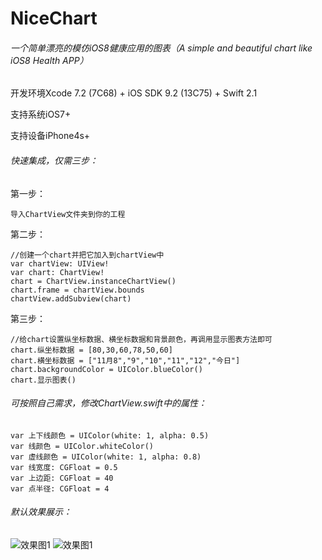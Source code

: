 # NiceChart
######  一个简单漂亮的模仿iOS8健康应用的图表（A simple and beautiful chart like iOS8 Health APP）
开发环境Xcode 7.2 (7C68) + iOS SDK 9.2 (13C75) + Swift 2.1  

支持系统iOS7+  

支持设备iPhone4s+  

###### 快速集成，仅需三步：  
第一步：
	
	导入ChartView文件夹到你的工程

第二步：
	
	//创建一个chart并把它加入到chartView中
	var chartView: UIView!
	var chart: ChartView!  
	chart = ChartView.instanceChartView()  
	chart.frame = chartView.bounds
	chartView.addSubview(chart)
	
第三步：

	//给chart设置纵坐标数据、横坐标数据和背景颜色，再调用显示图表方法即可
	chart.纵坐标数据 = [80,30,60,78,50,60]
	chart.横坐标数据 = ["11月8","9","10","11","12","今日"]
	chart.backgroundColor = UIColor.blueColor()
	chart.显示图表()
	
###### 可按照自己需求，修改ChartView.swift中的属性：

	var 上下线颜色 = UIColor(white: 1, alpha: 0.5)
    var 线颜色 = UIColor.whiteColor()
    var 虚线颜色 = UIColor(white: 1, alpha: 0.8)
    var 线宽度: CGFloat = 0.5
    var 上边距: CGFloat = 40
    var 点半径: CGFloat = 4 
    
###### 默认效果展示：  
![效果图1](http://img.blog.csdn.net/20151225213114811)
![效果图1](http://img.blog.csdn.net/20151225213137640)